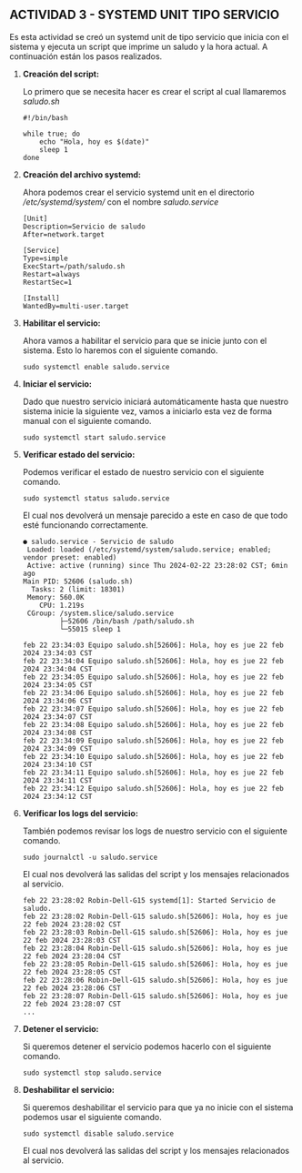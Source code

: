 ## ACTIVIDAD 3 - SYSTEMD UNIT TIPO SERVICIO
Es esta actividad se creó un systemd unit de tipo servicio que inicia con el sistema y ejecuta un script que imprime un saludo y la hora actual. A continuación están los pasos realizados.

1. **Creación del script:**
    
    Lo primero que se necesita hacer es crear el script al cual llamaremos *saludo.sh*

    ~~~
    #!/bin/bash

    while true; do
        echo "Hola, hoy es $(date)"
        sleep 1
    done
    ~~~

2. **Creación del archivo systemd:**

    Ahora podemos crear el servicio systemd unit en el directorio */etc/systemd/system/* con el nombre *saludo.service*

    ~~~
    [Unit]
    Description=Servicio de saludo
    After=network.target

    [Service]
    Type=simple
    ExecStart=/path/saludo.sh
    Restart=always
    RestartSec=1

    [Install]
    WantedBy=multi-user.target
    ~~~

3. **Habilitar el servicio:**

    Ahora vamos a habilitar el servicio para que se inicie junto con el sistema. Esto lo haremos con el siguiente comando.

    `sudo systemctl enable saludo.service`

4. **Iniciar el servicio:**

    Dado que nuestro servicio iniciará automáticamente hasta que nuestro sistema inicie la siguiente vez, vamos a iniciarlo esta vez de forma manual con el siguiente comando.

    `sudo systemctl start saludo.service`

5. **Verificar estado del servicio:**

    Podemos verificar el estado de nuestro servicio con el siguiente comando.

    `sudo systemctl status saludo.service`

    El cual nos devolverá un mensaje parecido a este en caso de que todo esté funcionando correctamente.

    ~~~
    ● saludo.service - Servicio de saludo
     Loaded: loaded (/etc/systemd/system/saludo.service; enabled; vendor preset: enabled)
     Active: active (running) since Thu 2024-02-22 23:28:02 CST; 6min ago
   Main PID: 52606 (saludo.sh)
      Tasks: 2 (limit: 18301)
     Memory: 560.0K
        CPU: 1.219s
     CGroup: /system.slice/saludo.service
             ├─52606 /bin/bash /path/saludo.sh
             └─55015 sleep 1

    feb 22 23:34:03 Equipo saludo.sh[52606]: Hola, hoy es jue 22 feb 2024 23:34:03 CST
    feb 22 23:34:04 Equipo saludo.sh[52606]: Hola, hoy es jue 22 feb 2024 23:34:04 CST
    feb 22 23:34:05 Equipo saludo.sh[52606]: Hola, hoy es jue 22 feb 2024 23:34:05 CST
    feb 22 23:34:06 Equipo saludo.sh[52606]: Hola, hoy es jue 22 feb 2024 23:34:06 CST
    feb 22 23:34:07 Equipo saludo.sh[52606]: Hola, hoy es jue 22 feb 2024 23:34:07 CST
    feb 22 23:34:08 Equipo saludo.sh[52606]: Hola, hoy es jue 22 feb 2024 23:34:08 CST
    feb 22 23:34:09 Equipo saludo.sh[52606]: Hola, hoy es jue 22 feb 2024 23:34:09 CST
    feb 22 23:34:10 Equipo saludo.sh[52606]: Hola, hoy es jue 22 feb 2024 23:34:10 CST
    feb 22 23:34:11 Equipo saludo.sh[52606]: Hola, hoy es jue 22 feb 2024 23:34:11 CST
    feb 22 23:34:12 Equipo saludo.sh[52606]: Hola, hoy es jue 22 feb 2024 23:34:12 CST

    ~~~

6. **Verificar los logs del servicio:**

    También podemos revisar los logs de nuestro servicio con el siguiente comando.

    `sudo journalctl -u saludo.service`

    El cual nos devolverá las salidas del script y los mensajes relacionados al servicio.

    ~~~
    feb 22 23:28:02 Robin-Dell-G15 systemd[1]: Started Servicio de saludo.
    feb 22 23:28:02 Robin-Dell-G15 saludo.sh[52606]: Hola, hoy es jue 22 feb 2024 23:28:02 CST
    feb 22 23:28:03 Robin-Dell-G15 saludo.sh[52606]: Hola, hoy es jue 22 feb 2024 23:28:03 CST
    feb 22 23:28:04 Robin-Dell-G15 saludo.sh[52606]: Hola, hoy es jue 22 feb 2024 23:28:04 CST
    feb 22 23:28:05 Robin-Dell-G15 saludo.sh[52606]: Hola, hoy es jue 22 feb 2024 23:28:05 CST
    feb 22 23:28:06 Robin-Dell-G15 saludo.sh[52606]: Hola, hoy es jue 22 feb 2024 23:28:06 CST
    feb 22 23:28:07 Robin-Dell-G15 saludo.sh[52606]: Hola, hoy es jue 22 feb 2024 23:28:07 CST
    ...
    ~~~

7. **Detener el servicio:**

    Si queremos detener el servicio podemos hacerlo con el siguiente comando.

    `sudo systemctl stop saludo.service`

8. **Deshabilitar el servicio:**

    Si queremos deshabilitar el servicio para que ya no inicie con el sistema podemos usar el siguiente comando.

    `sudo systemctl disable saludo.service`

    El cual nos devolverá las salidas del script y los mensajes relacionados al servicio.